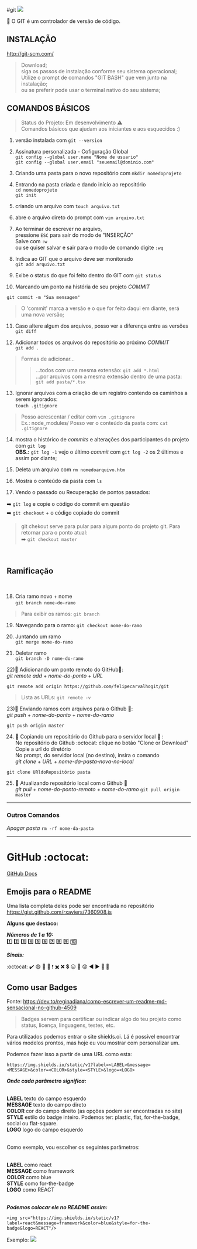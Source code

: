 #git
<img src="https://img.shields.io/static/v1?label=Git&message=ReadMe&color=orange&style=style=for-the-badge&logo=git"/>

:pushpin: O GIT é um controlador de versão de código.


## INSTALAÇÃO

http://git-scm.com/
> Download; <br>
> siga os passos de instalação conforme seu sistema operacional; <br>
> Utilize o prompt de comandos "GIT BASH" que vem junto na instalação; <br>
> ou se preferir pode usar o terminal nativo do seu sistema;

## COMANDOS BÁSICOS

> Status do Projeto: Em desenvolvimento :warning: <br>
Comandos básicos que ajudam aos iniciantes e aos esquecidos :)

1) versão instalada com `git --version`

2) Assinatura personalizada - Cofiguração Global <br>
`git config --global user.name "Nome de usuario"` <br>
`git config --global user.email "seuemail@dominio.com"`

3) Criando uma pasta para o novo repositório com `mkdir nomedoprojeto`

4) Entrando na pasta criada e dando início ao repositório <br>
`cd nomedoprojeto` <br>
`git init`

5) criando um arquivo com `touch arquivo.txt`

6) abre o arquivo direto do prompt com `vim arquivo.txt`

7) Ao terminar de escrever no arquivo, <br>
pressione `ESC` para sair do modo de "INSERÇÃO" <br>
Salve com `:w` <br>
ou se quiser salvar e sair para o modo de comando digite `:wq`

8) Indica ao GIT que o arquivo deve ser monitorado <br>
`git add arquivo.txt`

9) Exibe o status do que foi feito dentro do GIT com `git status`

10) Marcando um ponto na história de seu projeto *COMMIT* 
```
git commit -m "Sua mensagem"
```
> O 'commit' marca a versão e o que for feito daqui em diante, será uma nova versão;

11) Caso altere algum dos arquivos, posso ver a diferença entre as versões <br>
`git diff`

12) Adicionar todos os arquivos do repositório ao próximo *COMMIT* <br>
`git add .`
> Formas de adicionar... <br>
>> ...todos com uma mesma extensão: `git add *.html` <br>
>> ...por arquivos com a mesma extensão dentro de uma pasta: `git add pasta/*.tsx` <br>

13) Ignorar arquivos com a criação de um registro contendo os caminhos a serem ignorados:<br>
`touch .gitignore`
> Posso acrescentar / editar com `vim .gitignore` <br>
> Ex.: node_modules/
> Posso ver o conteúdo da pasta com: `cat .gitignore` <br>

14) mostra o histórico de *commits* e alterações dos participantes do projeto com `git log` <br>
**OBS.:** `git log -1` vejo o último *commit* com `git log -2` os 2 últimos e assim por diante; <br>

15) Deleta um arquivo com `rm nomedoarquivo.htm`

16) Mostra o conteúdo da pasta com `ls` 

17) Vendo o passado ou Recuperação de pontos passados: <br>

➡️ `git log` e copie o código do commit em questão <br>
➡️ `git checkout` + o código copiado do commit <br>
> git chekout serve para pular para algum ponto do projeto git.
> Para retornar para o ponto atual: <br>
➡️ `git checkout master`
<br>
<h2>Ramificação</h2>
<br>

18) Cria ramo novo + nome <br>
`git branch nome-do-ramo`
> Para exibir os ramos: `git branch`<br>

19) Navegando para o ramo: ` git checkout nome-do-ramo `

20) Juntando um ramo <br>
`git merge nome-do-ramo`

21) Deletar ramo <br>
`git branch -D nome-do-ramo`

22)📍 Adicionando um ponto remoto do GitHub📍:
<br> *git* *remote* *add* + *nome-do-ponto* + *URL* <br>
```
git remote add origin https://github.com/felipecarvalhogit/git
```
> Lista as URLs: `git remote -v`

23)📍 Enviando ramos com arquivos para o Github 📍:<br>
*git* *push* + *nome-do-ponto* + *nome-do-ramo*
```
git push origin master
```
24) 📍 Copiando um repositório do Github para o servidor local 📍 :<br>
No repositório do Github :octocat: clique no botão "Clone or Download"<br>
Copie a url do diretório<br>
No prompt, do servidor local (no destino), insira o  comando<br>
*git* *clone* + *URL* + *nome-da-pasta-nova-no-local*
```
git clone URldoRepositório pasta
```

25) 📍 Atualizando repositório local com o Github 📍<br>
*git* *pull* + *nome-do-ponto-remoto* + *nome-do-ramo*
`git pull origin master`


<hr />

<h3>Outros Comandos</h3>

*Apagar pasta*
`rm -rf nome-da-pasta`

<hr />

# GitHub :octocat:
[GitHub Docs](https://docs.github.com/pt/github/writing-on-github/basic-writing-and-formatting-syntax)

## Emojis para o README
Uma lista completa deles pode ser encontrada no repositório <br>
https://gist.github.com/rxaviers/7360908.js

**Alguns que destaco:** <br>

***Números de 1 a 10:***<br>
1️⃣ 2️⃣ 3️⃣ 4️⃣ 5️⃣ 6️⃣ 7️⃣ 8️⃣ 9️⃣ 🔟

***Sinais:***

:octocat: ✔️ 😄 🏁 🔴 ❗ ✖️ ❌ 💲 😑 💬 😞 ◀️ ▶️ 🔽 🔼 


## Como usar Badges
Fonte: https://dev.to/reginadiana/como-escrever-um-readme-md-sensacional-no-github-4509
> Badges servem para certificar ou indicar algo do teu projeto como status, licença, linguagens, testes, etc.<br>

Para utilizados podemos entrar o site shields.oi. Lá é possível encontrar vários modelos prontos, mas hoje eu vou mostrar com personalizar um.<br>

Podemos fazer isso a partir de uma URL como esta:<br>

```
https://img.shields.io/static/v1?label=<LABEL>&message=<MESSAGE>&color=<COLOR>&style=<STYLE>&logo=<LOGO>
```

***Onde cada parâmetro significa:*** <br><br>

**LABEL** texto do campo esquerdo <br>
**MESSAGE** texto do campo direto <br>
**COLOR** cor do campo direito (as opções podem ser encontradas no site) <br>
**STYLE** estilo do badge inteiro. Podemos ter: plastic, flat, for-the-badge, social ou flat-square. <br>
**LOGO** logo do campo esquerdo <br><br>

Como exemplo, vou escolher os seguintes parâmetros: <br><br>

**LABEL** como react <br>
**MESSAGE** como framework <br>
**COLOR** como blue <br>
**STYLE** como for-the-badge <br>
**LOGO** como REACT <br><br>

***Podemos colocar ele no README assim:***
```
<img src="https://img.shields.io/static/v1?label=react&message=framework&color=blue&style=for-the-badge&logo=REACT"/>
```
Exemplo: <img src="https://img.shields.io/static/v1?label=react&message=framework&color=blue&style=for-the-badge&logo=REACT"/><br>
  

    


